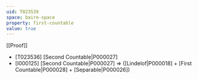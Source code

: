 ```yaml
---
uid: T023539
space: baire-space
property: first-countable
value: true
---
```

[[Proof]]

* [T023536] [Second Countable|P000027]
* [I000125] [Second Countable|P000027] => ([Lindelof|P000018] + [First Countable|P000028] + [Separable|P000026])

